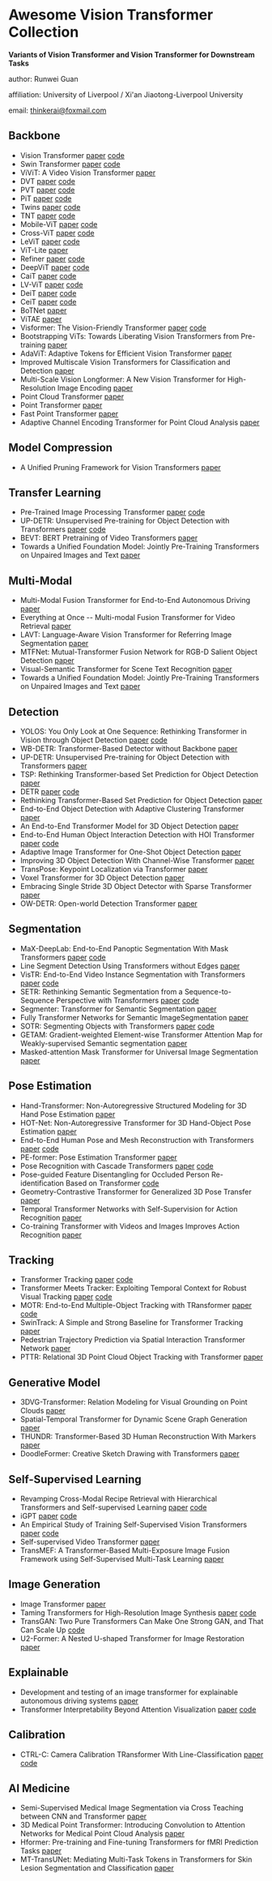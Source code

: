 # __Awesome Vision Transformer Collection__
__Variants of Vision Transformer and Vision Transformer for Downstream Tasks__

author: Runwei Guan

affiliation: University of Liverpool / Xi'an Jiaotong-Liverpool University

email: thinkerai@foxmail.com

## Backbone
* Vision Transformer [paper](https://arxiv.org/abs/2010.11929) [code](https://github.com/google-research/vision_transformer)
* Swin Transformer [paper](https://arxiv.org/abs/2103.14030) [code](https://github.com/microsoft/Swin-Transformer)
* ViViT: A Video Vision Transformer [paper](https://openaccess.thecvf.com/content/ICCV2021/html/Arnab_ViViT_A_Video_Vision_Transformer_ICCV_2021_paper.html)
* DVT [paper](https://arxiv.org/abs/2105.15075) [code](https://github.com/blackfeather-wang/Dynamic-Vision-Transformer)
* PVT [paper](https://arxiv.org/abs/2102.12122) [code](https://github.com/whai362/PVT)
* PiT [paper](https://arxiv.org/abs/2103.16302) [code](https://github.com/naver-ai/pit)
* Twins [paper](https://arxiv.org/abs/2104.13840) [code](https://github.com/Meituan-AutoML/Twins)
* TNT [paper](https://arxiv.org/abs/2103.00112) [code](https://github.com/lucidrains/transformer-in-transformer)
* Mobile-ViT [paper](https://arxiv.org/abs/2110.02178?context=cs.LG) [code](https://github.com/chinhsuanwu/mobilevit-pytorch)
* Cross-ViT [paper](https://openaccess.thecvf.com/content/ICCV2021/html/Chen_CrossViT_Cross-Attention_Multi-Scale_Vision_Transformer_for_Image_Classification_ICCV_2021_paper.html) [code](https://github.com/IBM/CrossViT)
* LeViT [paper](https://arxiv.org/pdf/2104.01136.pdf) [code](https://github.com/facebookresearch/LeViT)
* ViT-Lite [paper](https://arxiv.org/pdf/2104.05704.pdf)
* Refiner [paper](https://arxiv.org/pdf/2106.03714.pdf) [code](https://github.com/zhoudaquan/Refiner_ViT)
* DeepViT [paper](https://arxiv.org/pdf/2103.11886.pdf) [code](https://github.com/zhoudaquan/dvit_repo)
* CaiT [paper](https://arxiv.org/pdf/2103.17239.pdf) [code](https://github.com/facebookresearch/deit)
* LV-ViT [paper](https://arxiv.org/pdf/2104.10858.pdf) [code](https://github.com/zihangJiang/TokenLabeling)
* DeiT [paper](https://arxiv.org/pdf/2012.12877.pdf) [code](https://github.com/facebookresearch/deit)
* CeiT [paper](https://arxiv.org/pdf/2103.11816.pdf) [code](https://github.com/rishikksh20/CeiT-pytorch)
* BoTNet [paper](https://arxiv.org/abs/2101.11605) 
* ViTAE [paper](https://arxiv.org/abs/2106.03348)
* Visformer: The Vision-Friendly Transformer [paper](https://openaccess.thecvf.com/content/ICCV2021/html/Chen_Visformer_The_Vision-Friendly_Transformer_ICCV_2021_paper.html) [code](https://github.com/danczs/Visformer)
* Bootstrapping ViTs: Towards Liberating Vision Transformers from Pre-training [paper](https://arxiv.org/abs/2112.03552)
* AdaViT: Adaptive Tokens for Efficient Vision Transformer [paper](https://arxiv.org/abs/2112.07658)
* Improved Multiscale Vision Transformers for Classification and Detection [paper](https://arxiv.org/abs/2112.01526)
* Multi-Scale Vision Longformer: A New Vision Transformer for High-Resolution Image Encoding [paper](https://openaccess.thecvf.com/content/ICCV2021/html/Zhang_Multi-Scale_Vision_Longformer_A_New_Vision_Transformer_for_High-Resolution_Image_ICCV_2021_paper.html)
* Point Cloud Transformer [paper](https://arxiv.org/pdf/2012.09688.pdf)
* Point Transformer [paper](https://openaccess.thecvf.com/content/ICCV2021/html/Zhao_Point_Transformer_ICCV_2021_paper.html)
* Fast Point Transformer [paper](https://arxiv.org/abs/2112.04702)
* Adaptive Channel Encoding Transformer for Point Cloud Analysis [paper](https://arxiv.org/abs/2112.02507)

## Model Compression
* A Unified Pruning Framework for Vision Transformers [paper](https://arxiv.org/abs/2111.15127)


## Transfer Learning
* Pre-Trained Image Processing Transformer [paper](https://arxiv.org/abs/2012.00364) [code](https://github.com/huawei-noah/Pretrained-IPT)
* UP-DETR: Unsupervised Pre-training for Object Detection with Transformers [paper](https://arxiv.org/abs/2011.09094) [code](https://github.com/dddzg/up-detr)
* BEVT: BERT Pretraining of Video Transformers [paper](https://arxiv.org/abs/2112.01529)
* Towards a Unified Foundation Model: Jointly Pre-Training Transformers on Unpaired Images and Text [paper](https://arxiv.org/abs/2112.07074)


## Multi-Modal
* Multi-Modal Fusion Transformer for End-to-End Autonomous Driving [paper](https://arxiv.org/abs/2104.09224)
* Everything at Once -- Multi-modal Fusion Transformer for Video Retrieval [paper](https://arxiv.org/abs/2112.04446)
* LAVT: Language-Aware Vision Transformer for Referring Image Segmentation [paper](https://arxiv.org/abs/2112.02244)
* MTFNet: Mutual-Transformer Fusion Network for RGB-D Salient Object  Detection [paper](https://arxiv.org/abs/2112.01177)
* Visual-Semantic Transformer for Scene Text Recognition [paper](https://arxiv.org/abs/2112.00948)
* Towards a Unified Foundation Model: Jointly Pre-Training Transformers on Unpaired Images and Text [paper](https://arxiv.org/abs/2112.07074)




## Detection
* YOLOS: You Only Look at One Sequence: Rethinking Transformer in Vision through Object Detection [paper](https://arxiv.org/abs/2106.00666) [code](https://github.com/dk-liang/Awesome-Visual-Transformer)
* WB-DETR: Transformer-Based Detector without Backbone [paper](https://openaccess.thecvf.com/content/ICCV2021/html/Liu_WB-DETR_Transformer-Based_Detector_Without_Backbone_ICCV_2021_paper.html)
* UP-DETR: Unsupervised Pre-training for Object Detection with Transformers [paper](https://arxiv.org/abs/2011.09094)
* TSP: Rethinking Transformer-based Set Prediction for Object Detection [paper](https://arxiv.org/abs/2011.10881)
* DETR [paper](https://arxiv.org/abs/2005.12872) [code](https://github.com/facebookresearch/detr)
* Rethinking Transformer-Based Set Prediction for Object Detection [paper](https://openaccess.thecvf.com/content/ICCV2021/html/Sun_Rethinking_Transformer-Based_Set_Prediction_for_Object_Detection_ICCV_2021_paper.html)
* End-to-End Object Detection with Adaptive Clustering Transformer [paper](https://arxiv.org/abs/2011.09315)
* An End-to-End Transformer Model for 3D Object Detection [paper](https://openaccess.thecvf.com/content/ICCV2021/html/Misra_An_End-to-End_Transformer_Model_for_3D_Object_Detection_ICCV_2021_paper.html)
* End-to-End Human Object Interaction Detection with HOI Transformer [paper](https://arxiv.org/abs/2103.04503) [code](https://github.com/bbepoch/HoiTransformer)
* Adaptive Image Transformer for One-Shot Object Detection [paper](https://openaccess.thecvf.com/content/CVPR2021/html/Chen_Adaptive_Image_Transformer_for_One-Shot_Object_Detection_CVPR_2021_paper.html)
* Improving 3D Object Detection With Channel-Wise Transformer [paper](https://openaccess.thecvf.com/content/ICCV2021/html/Sheng_Improving_3D_Object_Detection_With_Channel-Wise_Transformer_ICCV_2021_paper.html)
* TransPose: Keypoint Localization via Transformer [paper](https://openaccess.thecvf.com/content/ICCV2021/html/Yang_TransPose_Keypoint_Localization_via_Transformer_ICCV_2021_paper.html)
* Voxel Transformer for 3D Object Detection [paper](https://arxiv.org/abs/2109.02497)
* Embracing Single Stride 3D Object Detector with Sparse Transformer [paper](https://arxiv.org/abs/2112.06375)
* OW-DETR: Open-world Detection Transformer [paper](https://arxiv.org/abs/2112.01513)


## Segmentation
* MaX-DeepLab: End-to-End Panoptic Segmentation With Mask Transformers [paper](https://arxiv.org/abs/2012.00759) [code](https://github.com/google-research/deeplab2)
* Line Segment Detection Using Transformers without Edges [paper](https://arxiv.org/abs/2101.01909)
* VisTR: End-to-End Video Instance Segmentation with Transformers [paper](https://arxiv.org/abs/2011.14503) [code](https://github.com/Epiphqny/VisTR)
* SETR: Rethinking Semantic Segmentation from a Sequence-to-Sequence Perspective with Transformers [paper](https://arxiv.org/abs/2012.15840) [code](https://github.com/fudan-zvg/SETR)
* Segmenter: Transformer for Semantic Segmentation [paper](https://openaccess.thecvf.com/content/ICCV2021/html/Strudel_Segmenter_Transformer_for_Semantic_Segmentation_ICCV_2021_paper.html)
* Fully Transformer Networks for Semantic ImageSegmentation [paper](https://arxiv.org/abs/2106.04108)
* SOTR: Segmenting Objects with Transformers [paper](https://arxiv.org/abs/2108.06747) [code](https://github.com/easton-cau/SOTR)
* GETAM: Gradient-weighted Element-wise Transformer Attention Map for  Weakly-supervised Semantic segmentation [paper](https://arxiv.org/abs/2112.02841)
* Masked-attention Mask Transformer for Universal Image Segmentation [paper](https://arxiv.org/abs/2112.01527)


## Pose Estimation
* Hand-Transformer: Non-Autoregressive Structured Modeling for 3D Hand Pose Estimation [paper](https://cse.buffalo.edu/~jsyuan/papers/2020/4836.pdf)
* HOT-Net: Non-Autoregressive Transformer for 3D Hand-Object Pose Estimation [paper](https://cse.buffalo.edu/~jsyuan/papers/2020/lin_mm20.pdf) 
* End-to-End Human Pose and Mesh Reconstruction with Transformers [paper](https://arxiv.org/pdf/2012.09760.pdf) [code](https://github.com/microsoft/MeshTransformer)
* PE-former: Pose Estimation Transformer [paper](https://arxiv.org/abs/2112.04981)
* Pose Recognition with Cascade Transformers [paper](https://arxiv.org/abs/2104.06976) [code](https://github.com/mlpc-ucsd/PRTR)
* Pose-guided Feature Disentangling for Occluded Person Re-identification Based on Transformer [code](https://arxiv.org/abs/2112.02466)
* Geometry-Contrastive Transformer for Generalized 3D Pose Transfer [paper](https://arxiv.org/abs/2112.07374)
* Temporal Transformer Networks with Self-Supervision for Action Recognition [paper](https://arxiv.org/abs/2112.07338)
* Co-training Transformer with Videos and Images Improves Action Recognition [paper](https://arxiv.org/abs/2112.07175)


## Tracking
* Transformer Tracking [paper](https://arxiv.org/abs/2103.15436) [code](https://github.com/chenxin-dlut/TransT)
* Transformer Meets Tracker: Exploiting Temporal Context for Robust Visual Tracking [paper](https://arxiv.org/abs/2103.11681) [code](https://arxiv.org/abs/2103.11681)
* MOTR: End-to-End Multiple-Object Tracking with TRansformer [paper](https://arxiv.org/abs/2105.03247) [code](https://github.com/megvii-model/MOTR)
* SwinTrack: A Simple and Strong Baseline for Transformer Tracking [paper](https://arxiv.org/abs/2112.00995)
* Pedestrian Trajectory Prediction via Spatial Interaction Transformer Network [paper](https://arxiv.org/abs/2112.06624)
* PTTR: Relational 3D Point Cloud Object Tracking with Transformer [paper](https://arxiv.org/abs/2112.02857)

## Generative Model
* 3DVG-Transformer: Relation Modeling for Visual Grounding on Point Clouds [paper](https://openaccess.thecvf.com/content/ICCV2021/html/Zhao_3DVG-Transformer_Relation_Modeling_for_Visual_Grounding_on_Point_Clouds_ICCV_2021_paper.html)
* Spatial-Temporal Transformer for Dynamic Scene Graph Generation [paper](https://openaccess.thecvf.com/content/ICCV2021/html/Cong_Spatial-Temporal_Transformer_for_Dynamic_Scene_Graph_Generation_ICCV_2021_paper.html)
* THUNDR: Transformer-Based 3D Human Reconstruction With Markers [paper](https://openaccess.thecvf.com/content/ICCV2021/html/Zanfir_THUNDR_Transformer-Based_3D_Human_Reconstruction_With_Markers_ICCV_2021_paper.html)
* DoodleFormer: Creative Sketch Drawing with Transformers [paper](https://arxiv.org/abs/2112.03258)

## Self-Supervised Learning
* Revamping Cross-Modal Recipe Retrieval with Hierarchical Transformers and Self-supervised Learning [paper](https://arxiv.org/abs/2103.13061) [code](https://github.com/amzn/image-to-recipe-transformers)
* iGPT [paper](https://cdn.openai.com/papers/Generative_Pretraining_from_Pixels_V2.pdf) [code](https://github.com/openai/image-gpt)
* An Empirical Study of Training Self-Supervised Vision Transformers [paper](https://arxiv.org/abs/2104.02057) [code](https://github.com/facebookresearch/moco-v3)
* Self-supervised Video Transformer [paper](https://arxiv.org/abs/2112.01514)
* TransMEF: A Transformer-Based Multi-Exposure Image Fusion Framework using Self-Supervised Multi-Task Learning [paper](https://arxiv.org/abs/2112.01030)

## Image Generation
* Image Transformer [paper](https://arxiv.org/abs/1802.05751)
* Taming Transformers for High-Resolution Image Synthesis [paper](https://arxiv.org/abs/2012.09841) [code](https://github.com/CompVis/taming-transformers)
* TransGAN: Two Pure Transformers Can Make One Strong GAN, and That Can Scale Up [code](https://github.com/VITA-Group/TransGAN)
* U2-Former: A Nested U-shaped Transformer for Image Restoration [paper](https://arxiv.org/abs/2112.02279)



## Explainable
* Development and testing of an image transformer for explainable autonomous driving systems [paper](https://arxiv.org/abs/2110.05559)
* Transformer Interpretability Beyond Attention Visualization [paper](https://arxiv.org/abs/2012.09838) [code](https://github.com/hila-chefer/Transformer-Explainability)

## Calibration 
* CTRL-C: Camera Calibration TRansformer With Line-Classification [paper](https://openaccess.thecvf.com/content/ICCV2021/html/Lee_CTRL-C_Camera_Calibration_TRansformer_With_Line-Classification_ICCV_2021_paper.html) [code](https://github.com/jwlee-vcl/CTRL-C)

## AI Medicine
* Semi-Supervised Medical Image Segmentation via Cross Teaching between CNN and Transformer [paper](https://arxiv.org/abs/2112.04894)
* 3D Medical Point Transformer: Introducing Convolution to Attention Networks for Medical Point Cloud Analysis [paper](https://arxiv.org/abs/2112.04863)
* Hformer: Pre-training and Fine-tuning Transformers for fMRI Prediction Tasks [paper](https://arxiv.org/abs/2112.05761)
* MT-TransUNet: Mediating Multi-Task Tokens in Transformers for Skin Lesion Segmentation and Classification [paper](https://arxiv.org/abs/2112.01767)
